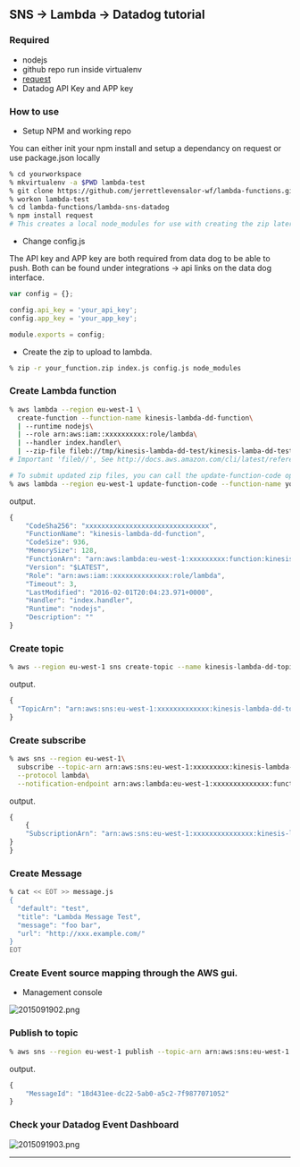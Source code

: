 ## SNS -> Lambda -> Datadog tutorial

### Required

- nodejs
- github repo run inside virtualenv
- [request](https://www.npmjs.com/package/request)
- Datadog API Key and APP key

### How to use

- Setup NPM and working repo

You can either init your npm install and setup a dependancy on request or use package.json locally

```sh
% cd yourworkspace
% mkvirtualenv -a $PWD lambda-test
% git clone https://github.com/jerrettlevensalor-wf/lambda-functions.git
% workon lambda-test
% cd lambda-functions/lambda-sns-datadog
% npm install request 
# This creates a local node_modules for use with creating the zip later
```

- Change config.js

The API key and APP key are both required from data dog to be able to push.  Both can be found under integrations -> api links on the data dog interface.  

```javascript
var config = {};

config.api_key = 'your_api_key';
config.app_key = 'your_app_key';

module.exports = config;
```

- Create the zip to upload to lambda.  

```sh
% zip -r your_function.zip index.js config.js node_modules
```

### Create Lambda function

```sh
% aws lambda --region eu-west-1 \
  create-function --function-name kinesis-lambda-dd-function\
  | --runtime nodejs\
  | --role arn:aws:iam::xxxxxxxxxx:role/lambda\
  | --handler index.handler\
  | --zip-file fileb://tmp/kinesis-lambda-dd-test/kinesis-lamba-dd-test.zip 
# Important 'fileb//', See http://docs.aws.amazon.com/cli/latest/reference/lambda/update-function-code.html.
```

```sh
# To submit updated zip files, you can call the update-function-code option 
% aws lambda --region eu-west-1 update-function-code --function-name your_function --zip-file fileb://your_function.zip
```

output.

```javascript
{
    "CodeSha256": "xxxxxxxxxxxxxxxxxxxxxxxxxxxxxxx", 
    "FunctionName": "kinesis-lambda-dd-function", 
    "CodeSize": 936, 
    "MemorySize": 128, 
    "FunctionArn": "arn:aws:lambda:eu-west-1:xxxxxxxxx:function:kinesis-lambda-dd-function", 
    "Version": "$LATEST", 
    "Role": "arn:aws:iam::xxxxxxxxxxxxxx:role/lambda", 
    "Timeout": 3, 
    "LastModified": "2016-02-01T20:04:23.971+0000", 
    "Handler": "index.handler", 
    "Runtime": "nodejs", 
    "Description": ""
}
```

### Create topic

```sh
% aws --region eu-west-1 sns create-topic --name kinesis-lambda-dd-topic-test
```

output.

```javascript
{
  "TopicArn": "arn:aws:sns:eu-west-1:xxxxxxxxxxxxx:kinesis-lambda-dd-topic-test"
}
```

### Create subscribe

```sh
% aws sns --region eu-west-1\ 
  subscribe --topic-arn arn:aws:sns:eu-west-1:xxxxxxxxx:kinesis-lambda-dd-topic-test\
  --protocol lambda\
  --notification-endpoint arn:aws:lambda:eu-west-1:xxxxxxxxxxxxxx:function:kinesis-lambda-dd-function 
```

output.

```javascript
{
    {
    "SubscriptionArn": "arn:aws:sns:eu-west-1:xxxxxxxxxxxxxxx:kinesis-lambda-dd-topic-test:47e83729-3461-4212-8f86-2a4ac83c9cfa"
}
}
```

### Create Message

```sh
% cat << EOT >> message.js
{
  "default": "test",
  "title": "Lambda Message Test",
  "message": "foo bar",
  "url": "http://xxx.example.com/"
}
EOT
```

### Create Event source mapping through the AWS gui. 

- Management console

![2015091902.png](https://qiita-image-store.s3.amazonaws.com/0/87189/b956061d-3fd1-cf1b-8dd1-e48ce87eddd0.png "2015091902.png")

### Publish to topic

```sh
% aws sns --region eu-west-1 publish --topic-arn arn:aws:sns:eu-west-1:xxxxxxxxxxxxxx:kinesis-lambda-dd-topic-test --subject "SNS test with Lambda and Datadog\!\!" --message file:///Users/jerrettlevensalor/Workspace/go_workspace/src/github.com/lambda-test/message.js 
```

output.

```javascript
{
    "MessageId": "18d431ee-dc22-5ab0-a5c2-7f9877071052"
}
```

### Check your Datadog Event Dashboard

![2015091903.png](https://qiita-image-store.s3.amazonaws.com/0/87189/1b83d745-81ad-39e1-653f-8a943aab8cbe.png "2015091903.png")

***
